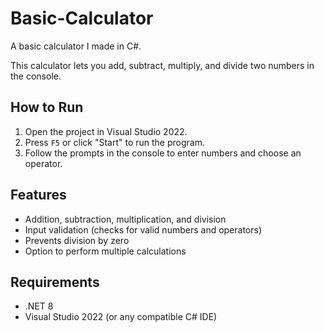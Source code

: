 # Basic-Calculator

A basic calculator I made in C#.

This calculator lets you add, subtract, multiply, and divide two numbers in the console.

## How to Run

1. Open the project in Visual Studio 2022.
2. Press `F5` or click "Start" to run the program.
3. Follow the prompts in the console to enter numbers and choose an operator.

## Features

- Addition, subtraction, multiplication, and division
- Input validation (checks for valid numbers and operators)
- Prevents division by zero
- Option to perform multiple calculations

## Requirements

- .NET 8
- Visual Studio 2022 (or any compatible C# IDE)

